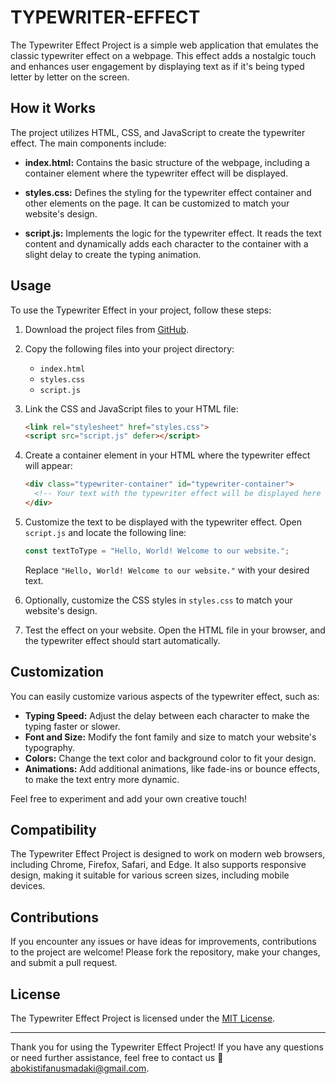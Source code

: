 # TYPEWRITER-EFFECT

The Typewriter Effect Project is a simple web application that emulates the classic typewriter effect on a webpage. This effect adds a nostalgic touch and enhances user engagement by displaying text as if it's being typed letter by letter on the screen.

## How it Works

The project utilizes HTML, CSS, and JavaScript to create the typewriter effect. The main components include:

- **index.html:** Contains the basic structure of the webpage, including a container element where the typewriter effect will be displayed.

- **styles.css:** Defines the styling for the typewriter effect container and other elements on the page. It can be customized to match your website's design.

- **script.js:** Implements the logic for the typewriter effect. It reads the text content and dynamically adds each character to the container with a slight delay to create the typing animation.

## Usage

To use the Typewriter Effect in your project, follow these steps:

1. Download the project files from [GitHub](https://github.com/abokmadaki/typewriter-effect).

2. Copy the following files into your project directory:
   - `index.html`
   - `styles.css`
   - `script.js`

3. Link the CSS and JavaScript files to your HTML file:

   ```html
   <link rel="stylesheet" href="styles.css">
   <script src="script.js" defer></script>
   ```

4. Create a container element in your HTML where the typewriter effect will appear:

   ```html
   <div class="typewriter-container" id="typewriter-container">
     <!-- Your text with the typewriter effect will be displayed here -->
   </div>
   ```

5. Customize the text to be displayed with the typewriter effect. Open `script.js` and locate the following line:

   ```javascript
   const textToType = "Hello, World! Welcome to our website.";
   ```

   Replace `"Hello, World! Welcome to our website."` with your desired text.

6. Optionally, customize the CSS styles in `styles.css` to match your website's design.

7. Test the effect on your website. Open the HTML file in your browser, and the typewriter effect should start automatically.

## Customization

You can easily customize various aspects of the typewriter effect, such as:

- **Typing Speed:** Adjust the delay between each character to make the typing faster or slower.
- **Font and Size:** Modify the font family and size to match your website's typography.
- **Colors:** Change the text color and background color to fit your design.
- **Animations:** Add additional animations, like fade-ins or bounce effects, to make the text entry more dynamic.

Feel free to experiment and add your own creative touch!

## Compatibility

The Typewriter Effect Project is designed to work on modern web browsers, including Chrome, Firefox, Safari, and Edge. It also supports responsive design, making it suitable for various screen sizes, including mobile devices.

## Contributions

If you encounter any issues or have ideas for improvements, contributions to the project are welcome! Please fork the repository, make your changes, and submit a pull request.

## License

The Typewriter Effect Project is licensed under the [MIT License](LICENSE).

---

Thank you for using the Typewriter Effect Project! If you have any questions or need further assistance, feel free to contact us 📧 abokistifanusmadaki@gmail.com.
